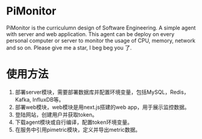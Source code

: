 # PiMonitor
PiMonitor is the curriculumn design of Software Engineering. A simple agent with server and web application. This agent can be deploy on every personal computer or server to monitor the usage of CPU, memory, network and so on. Please give me a star, I beg beg you 了.

# 使用方法
1. 部署server模块，需要部署数据库并配置环境变量，包括MySQL，Redis，Kafka, InfluxDB等。
2. 部署web模块，web模块是用next.js搭建的web app，用于展示监控数据。
3. 登陆网站，创建用户并获取token。
4. 下载agent模块或自行编译，配置token环境变量。
5. 在服务中引用pimetric模块，定义并导出metric数据。